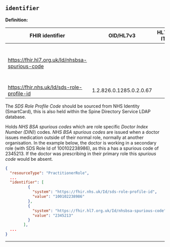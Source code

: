 ## `identifier`

<b>Definition:</b>

| FHIR identifier | OID/HL7v3 | HL7v2 ITK | Format | Description | Professional Code | Prescribing Code |
|--|--|--|--|--|--|--|
| https://fhir.hl7.org.uk/Id/nhsbsa-spurious-code |  |  | G[67]NNNNNN | NHS BSA Spurious Code [GENERAL MEDICAL PRACTITIONER PPD CODE](https://datadictionary.nhs.uk/attributes/general_medical_practitioner_ppd_code.html) | No | Yes |
| https://fhir.nhs.uk/Id/sds-role-profile-id | 1.2.826.0.1285.0.2.0.67 | | 12 digits | SDS Role Profile Code | No | No |

The *SDS Role Profile Code* should be sourced from NHS Identity (SmartCard), this is also held within the Spine Directory Service LDAP database.

Holds *NHS BSA spurious codes* which are role specific *Doctor Index Number (DIN)*) codes. *NHS BSA spurious codes* are issued when a doctor issues medication outside of their normal role, normally at another organisation. In the example below, the doctor is working in a secondary role (with SDS Role Id of 100102238986), as this a has a spurious code of 2345213. If the doctor was prescribing in their primary role this *spurious code* would be absent.

```json
{
  "resourceType": "PractitionerRole",
  ...
  "identifier": [
          {
            "system": "https://fhir.nhs.uk/Id/sds-role-profile-id",
            "value": "100102238986"
          },
          {
            "system": "https://fhir.hl7.org.uk/Id/nhsbsa-spurious-code",
            "value": "2345213"
          }
        ],
  ...
}
```

---


